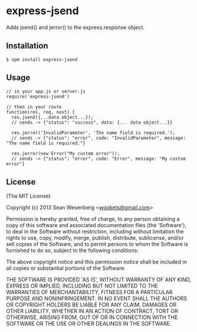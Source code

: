 # express-jsend

  Adds jsend() and jerror() to the express.response object.

## Installation

    $ npm install express-jsend

## Usage

    // in your app.js or server.js 
    require('express-jsend')
    
    // then in your route 
    function(res, req, next) {
      res.jsend({...data object...});
      // sends -> {"status": "success", data: {... data object...}} 
    
      res.jerror('InvalidParameter', 'The name field is required.');
      // sends -> {"status": "error", code: "InvalidParameter", message: "The name field is required."}
    
      res.jerror(new Error("My custom error"));
      // sends -> {"status": "error", code: "Error", message: "My custom error"}
    

## License

(The MIT License)

Copyright (c) 2013 Sean Wesenberg &lt;wookets@gmail.com&gt;

Permission is hereby granted, free of charge, to any person obtaining
a copy of this software and associated documentation files (the
'Software'), to deal in the Software without restriction, including
without limitation the rights to use, copy, modify, merge, publish,
distribute, sublicense, and/or sell copies of the Software, and to
permit persons to whom the Software is furnished to do so, subject to
the following conditions:

The above copyright notice and this permission notice shall be
included in all copies or substantial portions of the Software.

THE SOFTWARE IS PROVIDED 'AS IS', WITHOUT WARRANTY OF ANY KIND,
EXPRESS OR IMPLIED, INCLUDING BUT NOT LIMITED TO THE WARRANTIES OF
MERCHANTABILITY, FITNESS FOR A PARTICULAR PURPOSE AND NONINFRINGEMENT.
IN NO EVENT SHALL THE AUTHORS OR COPYRIGHT HOLDERS BE LIABLE FOR ANY
CLAIM, DAMAGES OR OTHER LIABILITY, WHETHER IN AN ACTION OF CONTRACT,
TORT OR OTHERWISE, ARISING FROM, OUT OF OR IN CONNECTION WITH THE
SOFTWARE OR THE USE OR OTHER DEALINGS IN THE SOFTWARE.
